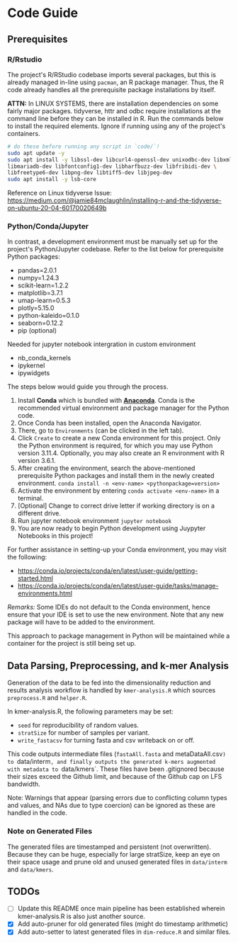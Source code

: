 # Code Guide

## Prerequisites

### R/Rstudio
The project's R/RStudio codebase imports several packages,
but this is already managed in-line using `pacman`, an R package manager.
Thus, the R code already handles all the prerequisite package installations
by itself.

**ATTN:** In LINUX SYSTEMS, there are installation dependencies on some fairly
major packages. tidyverse, httr and odbc require installations at the command
line before they can be installed in R. Run the commands below to install the required elements. Ignore if running using any of the project's containers.
```bash
# do these before running any script in `code/`!
sudo apt update -y
sudo apt install -y libssl-dev libcurl4-openssl-dev unixodbc-dev libxml2-dev \
libmariadb-dev libfontconfig1-dev libharfbuzz-dev libfribidi-dev \
libfreetype6-dev libpng-dev libtiff5-dev libjpeg-dev
sudo apt install -y lsb-core
```

Reference on Linux tidyverse Issue:
https://medium.com/@jamie84mclaughlin/installing-r-and-the-tidyverse-on-ubuntu-20-04-60170020649b

### Python/Conda/Jupyter
In contrast, a development environment must be manually set up for the project's
Python/Jupyter codebase. Refer to the list below for prerequisite Python packages:
- pandas=2.0.1
- numpy=1.24.3
- scikit-learn=1.2.2
- matplotlib=3.7.1
- umap-learn=0.5.3
- plotly=5.15.0
- python-kaleido=0.1.0
- seaborn=0.12.2
- pip (optional)
  
Needed for jupyter notebook intergration in custom environment
- nb_conda_kernels
- ipykernel
- ipywidgets

The steps below would guide you through the process.
1. Install **Conda** which is bundled with [**Anaconda**](https://www.anaconda.com/download). 
Conda is the recommended virtual environment and package
manager for the Python code.
2. Once Conda has been installed, open the Anaconda Navigator.
3. There, go to `Environments` (can be clicked in the left tab).
4. Click `Create` to create a new Conda environment for this project.
Only the Python environment is required, for which you may use Python version 
3.11.4. Optionally, you may also create an R environment with R version 3.6.1.
5. After creating the environment, search the above-mentioned prerequisite Python packages 
and install them in the newly created environment. `conda install -n <env-name> <pythonpackage=version>`
6. Activate the environment by entering `conda activate <env-name>` in a terminal.
7. [Optional] Change to correct drive letter if working directory is on a different drive.
8. Run jupyter notebook environment `jupyter notebook`
9. You are now ready to begin Python development using Juypyter Notebooks in this project!

For further assistance in setting-up your Conda environment,
you may visit the following:
- https://conda.io/projects/conda/en/latest/user-guide/getting-started.html
- https://conda.io/projects/conda/en/latest/user-guide/tasks/manage-environments.html

*Remarks:*
Some IDEs do not default to the Conda environment, hence ensure that
your IDE is set to use the new environment.
Note that any new package will have to be added to the environment.

This approach to package management in Python will be maintained
while a container for the project is still being set up.

## Data Parsing, Preprocessing, and k-mer Analysis
Generation of the data to be fed into the dimensionality reduction and results analysis
workflow is handled by `kmer-analysis.R` which sources `preprocess.R` and `helper.R`.

In kmer-analysis.R, the following parameters may be set:
- `seed` for reproducibility of random values.
- `stratSize` for number of samples per variant.
- `write_fastacsv` for turning fasta and csv writeback on or off.

This code outputs intermediate files (`fastaAll.fasta` and metaDataAll.csv`) to `data/interm`, and
finally outputs the generated k-mers augmented with metadata to `data/kmers`. These files have
been .gitignored because their sizes exceed the Github limit, and because of the Github cap on LFS bandwidth.

Note: Warnings that appear (parsing errors due to conflicting column types and values,
and NAs due to type coercion) can be ignored as these are handled in the code.

### Note on Generated Files
The generated files are timestamped and persistent (not overwritten). Because
they can be huge, especially for large stratSize, keep an eye on their space usage
and prune old and unused generated files in `data/interm` and `data/kmers`.

## TODOs
- [ ] Update this README once main pipeline has been established wherein kmer-analysis.R is also just another source.
- [x] Add auto-pruner for old generated files (might do timestamp arithmetic)
- [x] Add auto-setter to latest generated files in `dim-reduce.R` and similar files.
